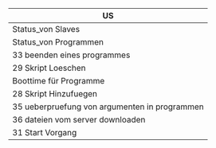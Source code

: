 |US |
|---|
|Status_von Slaves|
|Status_von Programmen|
|33 beenden eines programmes |
|29 Skript Loeschen |
|Boottime für Programme|
|28 Skript Hinzufuegen |
|35 ueberpruefung von argumenten in programmen|
|36 dateien vom server downloaden|
|31 Start Vorgang|
